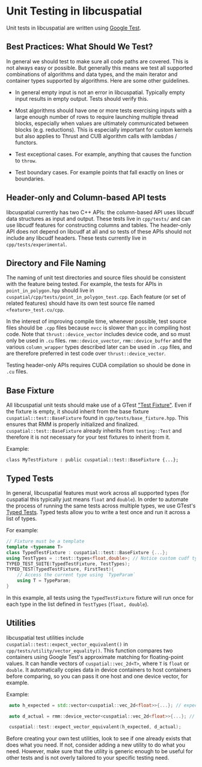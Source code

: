# Unit Testing in libcuspatial

Unit tests in libcuspatial are written using
[Google Test](https://github.com/google/googletest/blob/master/docs/primer.md).

## Best Practices: What Should We Test?

In general we should test to make sure all code paths are covered. This is not always easy or
possible. But generally this means we test all supported combinations of algorithms and data types,
and the main iterator and container types supported by algorithms.  Here are some other guidelines.

 * In general empty input is not an error in libcuspatial. Typically empty input results in empty
   output. Tests should verify this.

 * Most algorithms should have one or more tests exercising inputs with a large enough number of
   rows to require launching multiple thread blocks, especially when values are ultimately
   communicated between blocks (e.g. reductions). This is especially important for custom kernels
   but also applies to Thrust and CUB algorithm calls with lambdas / functors.

 * Test exceptional cases. For example, anything that causes the function to `throw`.

 * Test boundary cases. For example points that fall exactly on lines or boundaries.

## Header-only and Column-based API tests

libcuspatial currently has two C++ APIs: the column-based API uses libcudf data structures as 
input and output. These tests live in `cpp/tests/` and can use libcudf features for constructing
columns and tables. The header-only API does not depend on libcudf at all and so tests of these
APIs should not include any libcudf headers. These tests currently live in `cpp/tests/experimental`.

## Directory and File Naming

The naming of unit test directories and source files should be consistent with the feature being
tested. For example, the tests for APIs in `point_in_polygon.hpp` should live in 
`cuspatial/cpp/tests/point_in_polygon_test.cpp`. Each feature (or set of related features) should
have its own test source file named `<feature>_test.cu/cpp`. 

In the interest of improving compile time, whenever possible, test source files should be `.cpp`
files because `nvcc` is slower than `gcc` in compiling host code. Note that `thrust::device_vector`
includes device code, and so must only be used in `.cu` files. `rmm::device_uvector`,
`rmm::device_buffer` and the various `column_wrapper` types described later can be used in `.cpp`
files, and are therefore preferred in test code over `thrust::device_vector`.

Testing header-only APIs requires CUDA compilation so should be done in `.cu` files.

## Base Fixture

All libcuspatial unit tests should make use of a GTest 
["Test Fixture"](https://github.com/google/googletest/blob/master/docs/primer.md#test-fixtures-using-the-same-data-configuration-for-multiple-tests-same-data-multiple-tests).
Even if the fixture is empty, it should inherit from the base fixture `cuspatial::test::BaseFixture`
found in `cpp/tests/base_fixture.hpp`. This ensures that RMM is properly initialized and
finalized. `cuspatial::test::BaseFixture` already inherits from `testing::Test` and therefore it is
not necessary for your test fixtures to inherit from it.

Example:

    class MyTestFixture : public cuspatial::test::BaseFixture {...};

## Typed Tests

In general, libcuspatial features must work across all supported types (for cuspatial this 
typically just means `float` and `double`). In order to automate the process of running
the same tests across multiple types, we use GTest's
[Typed Tests](https://github.com/google/googletest/blob/master/docs/advanced.md#typed-tests).
Typed tests allow you to write a test once and run it across a list of types.

For example:

```c++
// Fixture must be a template
template <typename T>
class TypedTestFixture : cuspatial::test::BaseFixture {...};
using TestTypes = ::test::types<float,double>; // Notice custom cudf type list type
TYPED_TEST_SUITE(TypedTestFixture, TestTypes);
TYPED_TEST(TypedTestFixture, FirstTest){
    // Access the current type using `TypeParam`
    using T = TypeParam;
}
```

In this example, all tests using the `TypedTestFixture` fixture will run once for each type in the
list defined in `TestTypes` (`float, double`).

## Utilities

libcuspatial test utilities include `cuspatial::test::expect_vector_equivalent()` in
`cpp/tests/utility/vector_equality()`. This function compares two containers using Google Test's 
approximate matching for floating-point values. It can handle vectors of `cuspatial::vec_2d<T>`,
where `T` is `float` or `double`. It automatically copies data in device containers to host 
containers before comparing, so you can pass it one host and one device vector, for example. 

Example:

```c++
 auto h_expected = std::vector<cuspatial::vec_2d<float>>{...}; // expected values

 auto d_actual = rmm::device_vector<cuspatial::vec_2d<float>>{...}; // actual computed values

 cuspatial::test::expect_vector_equivalent(h_expected, d_actual);
```

Before creating your own test utilities, look to see if one already exists that does
what you need. If not, consider adding a new utility to do what you need. However, make sure that
the utility is generic enough to be useful for other tests and is not overly tailored to your
specific testing need.
